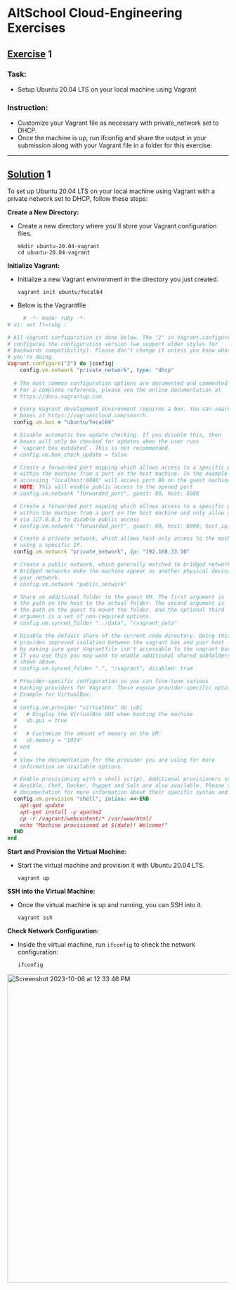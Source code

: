 # AltSchool Cloud-Engineering Exercises

## [Exercise]() 1
### Task: 
* Setup Ubuntu 20.04 LTS on your local machine using Vagrant
### Instruction: 
- Customize your Vagrant file as necessary with private_network set to DHCP.
- Once the machine is up, run ifconfig and share the output in your submission along with your Vagrant file in a folder for this exercise.
---

 ## [Solution]() 1

 To set up Ubuntu 20.04 LTS on your local machine using Vagrant with a private network set to DHCP, follow these steps:

 **Create a New Directory:**

 - Create a new directory where you'll store your Vagrant configuration files.

   ```
   mkdir ubuntu-20.04-vagrant
   cd ubuntu-20.04-vagrant
   ```

 **Initialize Vagrant:**

 - Initialize a new Vagrant environment in the directory you just created.

     `vagrant init ubuntu/focal64`

 - Below is the Vagrantfile
``` ruby
     # -*- mode: ruby -*-
# vi: set ft=ruby :

# All Vagrant configuration is done below. The "2" in Vagrant.configure
# configures the configuration version (we support older styles for
# backwards compatibility). Please don't change it unless you know what
# you're doing.
Vagrant.configure("2") do |config|
    config.vm.network "private_network", type: "dhcp"
  
  # The most common configuration options are documented and commented below.
  # For a complete reference, please see the online documentation at
  # https://docs.vagrantup.com.

  # Every Vagrant development environment requires a box. You can search for
  # boxes at https://vagrantcloud.com/search.
  config.vm.box = "ubuntu/focal64"

  # Disable automatic box update checking. If you disable this, then
  # boxes will only be checked for updates when the user runs
  # `vagrant box outdated`. This is not recommended.
  # config.vm.box_check_update = false

  # Create a forwarded port mapping which allows access to a specific port
  # within the machine from a port on the host machine. In the example below,
  # accessing "localhost:8080" will access port 80 on the guest machine.
  # NOTE: This will enable public access to the opened port
  # config.vm.network "forwarded_port", guest: 80, host: 8080

  # Create a forwarded port mapping which allows access to a specific port
  # within the machine from a port on the host machine and only allow access
  # via 127.0.0.1 to disable public access
  # config.vm.network "forwarded_port", guest: 80, host: 8080, host_ip: "127.0.0.1"

  # Create a private network, which allows host-only access to the machine
  # using a specific IP.
  config.vm.network "private_network", ip: "192.168.33.10"

  # Create a public network, which generally matched to bridged network.
  # Bridged networks make the machine appear as another physical device on
  # your network.
  # config.vm.network "public_network"

  # Share an additional folder to the guest VM. The first argument is
  # the path on the host to the actual folder. The second argument is
  # the path on the guest to mount the folder. And the optional third
  # argument is a set of non-required options.
  # config.vm.synced_folder "../data", "/vagrant_data"

  # Disable the default share of the current code directory. Doing this
  # provides improved isolation between the vagrant box and your host
  # by making sure your Vagrantfile isn't accessable to the vagrant box.
  # If you use this you may want to enable additional shared subfolders as
  # shown above.
  # config.vm.synced_folder ".", "/vagrant", disabled: true

  # Provider-specific configuration so you can fine-tune various
  # backing providers for Vagrant. These expose provider-specific options.
  # Example for VirtualBox:
  #
  # config.vm.provider "virtualbox" do |vb|
  #   # Display the VirtualBox GUI when booting the machine
  #   vb.gui = true
  #
  #   # Customize the amount of memory on the VM:
  #   vb.memory = "1024"
  # end
  #
  # View the documentation for the provider you are using for more
  # information on available options.

  # Enable provisioning with a shell script. Additional provisioners such as
  # Ansible, Chef, Docker, Puppet and Salt are also available. Please see the
  # documentation for more information about their specific syntax and use.
  config.vm.provision "shell", inline: <<-END
    apt-get update
    apt-get install -y apache2
    cp -r /vagrant/webcontent/* /var/www/html/
    echo "Machine provisioned at $(date)! Welcome!"
  END
end
```
   **Start and Provision the Virtual Machine:**

 - Start the virtual machine and provision it with Ubuntu 20.04 LTS.

   ```
   vagrant up
   ```

 **SSH into the Virtual Machine:**

 - Once the virtual machine is up and running, you can SSH into it.

   ```
   vagrant ssh
   ```
 **Check Network Configuration:**

 - Inside the virtual machine, run `ifconfig` to check the network configuration:

   ```
   ifconfig
   ```
<img width="700" alt="Screenshot 2023-10-06 at 12 33 46 PM" src="https://github.com/Igeorgemichael/Altschool-Cloud-Eng_Assignment/assets/125099848/ebb81853-e005-4ae8-90f7-b0db558d626c">
